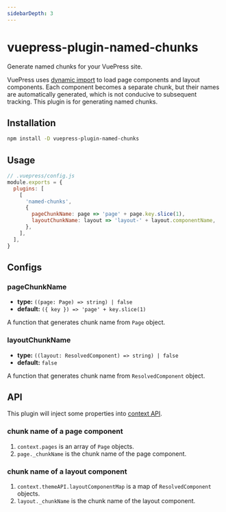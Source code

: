 ```yaml
---
sidebarDepth: 3
---
```


# vuepress-plugin-named-chunks <GitHubLink repo="vuepress/vuepress-community"/>

Generate named chunks for your VuePress site.

VuePress uses [dynamic import](https://webpack.js.org/guides/code-splitting/#dynamic-imports) to load page components and layout components. Each component becomes a separate chunk, but their names are automatically generated, which is not conducive to subsequent tracking. This plugin is for generating named chunks.

## Installation

```sh
npm install -D vuepress-plugin-named-chunks
```

## Usage

```js
// .vuepress/config.js
module.exports = {
  plugins: [
    [
      'named-chunks',
      {
        pageChunkName: page => 'page' + page.key.slice(1),
        layoutChunkName: layout => 'layout-' + layout.componentName,
      },
    ],
  ],
}
```

## Configs

### pageChunkName

- **type:** `((page: Page) => string) | false`
- **default:** `({ key }) => 'page' + key.slice(1)`

A function that generates chunk name from `Page` object.

### layoutChunkName

- **type:** `((layout: ResolvedComponent) => string) | false`
- **default:** `false`

A function that generates chunk name from `ResolvedComponent` object.

## API

This plugin will inject some properties into [context API](https://vuepress.vuejs.org/plugin/context-api.html).

### chunk name of a page component

1. `context.pages` is an array of `Page` objects.
2. `page._chunkName` is the chunk name of the page component.

### chunk name of a layout component

1. `context.themeAPI.layoutComponentMap` is a map of `ResolvedComponent` objects.
2. `layout._chunkName` is the chunk name of the layout component.
